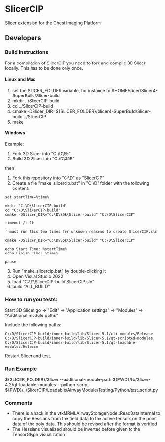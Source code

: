 # SlicerCIP


Slicer extension for the Chest Imaging Platform

## Developers

### Build instructions

For a compilation of SlicerCIP you need to fork and compile 3D Slicer locally. This has to be done only once.  

#### Linux and Mac

1. set the SLICER_FOLDER variable, for instance to $HOME/slicer/Slicer4-SuperBuild/Slicer-build
2. mkdir ../SlicerCIP-build
3. cd ../SlicerCIP-build
4. cmake -DSlicer_DIR=${SLICER_FOLDER}/Slicer4-SuperBuild/Slicer-build ../SlicerCIP
5. make

#### Windows

Example: 

1. Fork 3D Slicer into "C:\D\S5\"
2. Build 3D Slicer into "C:\D\S5R\" 

then 

1. Fork this repository into "C:\D\" as "SlicerCIP"
2. Create a file "make_slicercip.bat" in "C:\D" folder with the following content: 

```
set startTime=%time%

mkdir "C:\D\SlicerCIP-build"
cd "C:\D\SlicerCIP-build"
cmake -DSlicer_DIR="C:\D\S5R\Slicer-build" "C:\D\SlicerCIP"

timeout /t 10

' must run this two times for unknown reasons to create SlicerCIP.sln

cmake -DSlicer_DIR="C:\D\S5R\Slicer-build" "C:\D\SlicerCIP"

echo Start Time: %startTime%
echo Finish Time: %time%

pause
```

3. Run "make_slicercip.bat" by double-clicking it
4. Open Visual Studio 2022
5. load "C:\D\SlicerCIP-build\SlicerCIP.sln"
6. build "ALL_BUILD"

### How to run you tests: 

Start 3D Slicer go -> "Edit" -> "Application settings" -> "Modules" -> "Additional module paths"

Include the following paths: 

```
C:/D/SlicerCIP-build/inner-build/lib/Slicer-5.1/cli-modules/Release
C:/D/SlicerCIP-build/inner-build/lib/Slicer-5.1/qt-scripted-modules
C:/D/SlicerCIP-build/inner-build/lib/Slicer-5.1/qt-loadable-modules/Release
```

Restart Slicer and test. 

### Run Example

${SLICER_FOLDER}/Slicer --additional-module-path ${PWD}/lib/Slicer-4.2/qt-loadable-modules --python-script ${PWD}/../SlicerCIP/Loadable/AirwayModule/Testing/Python/test_script.py

### Comments

- There is a hack in the vtkMRMLAirwayStorageNode::ReadDataInternal to copy the Hessians from the field data to the active tensors on the point data of the poly data. This should be revised after the format is verified
- The Hessians visualized should be inverted before given to the TensorGlyph visualization 
